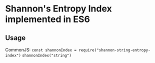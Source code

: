 # Shannon's Entropy Index implemented in ES6

## Usage

CommonJS:
`const shannonIndex = require("shannon-string-entropy-index")`
`shannonIndex("string")`
